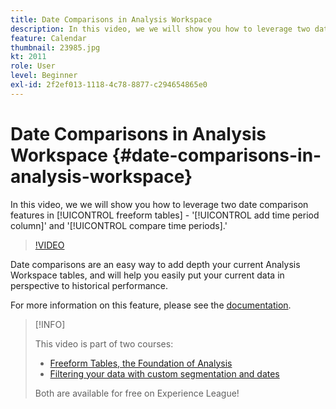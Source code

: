 ```yaml
---
title: Date Comparisons in Analysis Workspace
description: In this video, we we will show you how to leverage two date comparison features in freeform tables - 'add time period column' and 'compare time periods.'
feature: Calendar
thumbnail: 23985.jpg
kt: 2011
role: User
level: Beginner
exl-id: 2f2ef013-1118-4c78-8877-c294654865e0
---
```

# Date Comparisons in Analysis Workspace {#date-comparisons-in-analysis-workspace}

In this video, we we will show you how to leverage two date comparison features in [!UICONTROL freeform tables] - '[!UICONTROL add time period column]' and '[!UICONTROL compare time periods].'

>[!VIDEO](https://video.tv.adobe.com/v/23985/?quality=12&learn=on)

Date comparisons are an easy way to add depth your current Analysis Workspace tables, and will help you easily put your current data in perspective to historical performance.

For more information on this feature, please see the [documentation](https://experienceleague.adobe.com/docs/analytics/analyze/analysis-workspace/components/calendar-date-ranges/time-comparison.html?lang=en).

>[!INFO]
>
> This video is part of two courses:
>
> * [Freeform Tables, the Foundation of Analysis](https://experienceleague.adobe.com/?recommended=Analytics-U-1-2020.3)
> * [Filtering your data with custom segmentation and dates](https://experienceleague.adobe.com/?recommended=Analytics-U-1-2021.1.filterdata)
>
> Both are available for free on Experience League!
